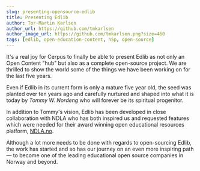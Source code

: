 ```yaml
---
slug: presenting-opensource-edlib
title: Presenting Edlib
author: Tor-Martin Karlsen
author_url: https://github.com/tmkarlsen
author_image_url: https://github.com/tmkarlsen.png?size=460
tags: [edlib, open-education-content, h5p, open-source]
---
```


It's a real joy for Cerpus to finally be able to present Edlib as not only an Open Content "hub" but also as a complete open-source project. We are thrilled to show the world some of the things we have been working on for the last five years.

Even if Edlib in its current form is only a mature five year old, the seed was planted over ten years ago and carefully nurtured and shaped into what it is today by *Tommy W. Nordeng* who will forever be its spiritual progenitor.

In addition to Tommy's vision, Edlib has been developed in close collaboration with NDLA who has both inspired us and requested features which were needed for their award winning open educational resources platform, [NDLA.no](https://ndla.no/en/).

Although a lot more needs to be done with regards to open-sourcing Edlib, the work has started and so has our journey on an even more inspiring path &mdash; to become one of the leading educational open source companies in Norway and beyond.